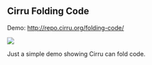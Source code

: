 
Cirru Folding Code
------

Demo: http://repo.cirru.org/folding-code/

![](http://cirru.qiniudn.com/folding-code.png)

Just a simple demo showing Cirru can fold code.